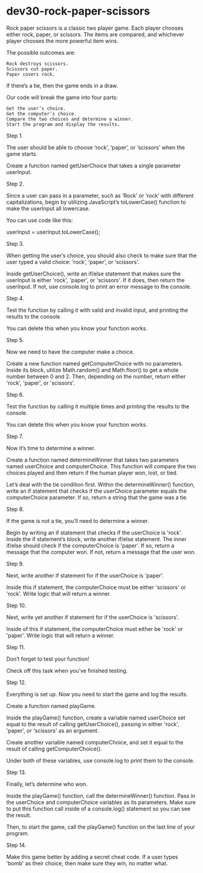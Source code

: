 # dev30-rock-paper-scissors

Rock paper scissors is a classic two player game. Each player chooses either rock, paper, or scissors. The items are compared, and whichever player chooses the more powerful item wins.

The possible outcomes are:

    Rock destroys scissors.
    Scissors cut paper.
    Paper covers rock.

If there’s a tie, then the game ends in a draw.

Our code will break the game into four parts:

    Get the user’s choice.
    Get the computer’s choice.
    Compare the two choices and determine a winner.
    Start the program and display the results.

Step 1.

The user should be able to choose ‘rock’, ‘paper’, or ‘scissors’ when the game starts.

Create a function named getUserChoice that takes a single parameter userInput.

Step 2.

Since a user can pass in a parameter, such as ‘Rock’ or ‘rock’ with different capitalizations, begin by utilizing JavaScript’s toLowerCase() function to make the userInput all lowercase.

You can use code like this:

userInput = userInput.toLowerCase();

Step 3.

When getting the user’s choice, you should also check to make sure that the user typed a valid choice: ‘rock’, ‘paper’, or ‘scissors’.

Inside getUserChoice(), write an if/else statement that makes sure the userInput is either 'rock', 'paper', or 'scissors'. If it does, then return the userInput. If not, use console.log to print an error message to the console.

Step 4.

Test the function by calling it with valid and invalid input, and printing the results to the console.

You can delete this when you know your function works.

Step 5.

Now we need to have the computer make a choice.

Create a new function named getComputerChoice with no parameters. Inside its block, utilize Math.random() and Math.floor() to get a whole number between 0 and 2. Then, depending on the number, return either 'rock', 'paper', or 'scissors'.

Step 6.

Test the function by calling it multiple times and printing the results to the console.

You can delete this when you know your function works.

Step 7.

Now it’s time to determine a winner.

Create a function named determineWinner that takes two parameters named userChoice and computerChoice. This function will compare the two choices played and then return if the human player won, lost, or tied.

Let’s deal with the tie condition first. Within the determineWinner() function, write an if statement that checks if the userChoice parameter equals the computerChoice parameter. If so, return a string that the game was a tie.

Step 8.

If the game is not a tie, you’ll need to determine a winner.

Begin by writing an if statement that checks if the userChoice is 'rock'. Inside the if statement’s block, write another if/else statement. The inner if/else should check if the computerChoice is 'paper'. If so, return a message that the computer won. If not, return a message that the user won.

Step 9.

Next, write another if statement for if the userChoice is 'paper'.

Inside this if statement, the computerChoice must be either 'scissors' or 'rock'. Write logic that will return a winner.

Step 10.

Next, write yet another if statement for if the userChoice is 'scissors'.

Inside of this if statement, the computerChoice must either be 'rock' or 'paper'. Write logic that will return a winner.

Step 11.

Don’t forget to test your function!

Check off this task when you’ve finished testing.

Step 12.

Everything is set up. Now you need to start the game and log the results.

Create a function named playGame.

Inside the playGame() function, create a variable named userChoice set equal to the result of calling getUserChoice(), passing in either 'rock', 'paper', or 'scissors' as an argument.

Create another variable named computerChoice, and set it equal to the result of calling getComputerChoice().

Under both of these variables, use console.log to print them to the console.

Step 13.

Finally, let’s determine who won.

Inside the playGame() function, call the determineWinner() function. Pass in the userChoice and computerChoice variables as its parameters. Make sure to put this function call inside of a console.log() statement so you can see the result.

Then, to start the game, call the playGame() function on the last line of your program.

Step 14.

Make this game better by adding a secret cheat code. If a user types 'bomb' as their choice, then make sure they win, no matter what.
